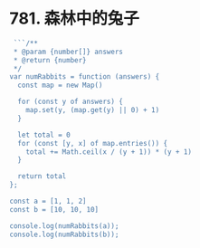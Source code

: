 # 781. 森林中的兔子

```js
 ```/**
 * @param {number[]} answers
 * @return {number}
 */
var numRabbits = function (answers) {
  const map = new Map()

  for (const y of answers) {
    map.set(y, (map.get(y) || 0) + 1)
  }

  let total = 0
  for (const [y, x] of map.entries()) {
    total += Math.ceil(x / (y + 1)) * (y + 1)
  }

  return total
};

const a = [1, 1, 2]
const b = [10, 10, 10]

console.log(numRabbits(a));
console.log(numRabbits(b));
